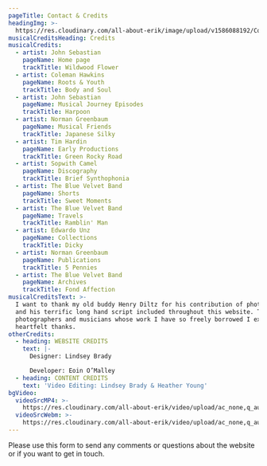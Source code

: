 ```yaml
---
pageTitle: Contact & Credits
headingImg: >-
  https://res.cloudinary.com/all-about-erik/image/upload/v1586088192/Contact/contact-and-credits_lgaabq.png
musicalCreditsHeading: Credits
musicalCredits:
  - artist: John Sebastian
    pageName: Home page
    trackTitle: Wildwood Flower
  - artist: Coleman Hawkins
    pageName: Roots & Youth
    trackTitle: Body and Soul
  - artist: John Sebastian
    pageName: Musical Journey Episodes
    trackTitle: Harpoon
  - artist: Norman Greenbaum
    pageName: Musical Friends
    trackTitle: Japanese Silky
  - artist: Tim Hardin
    pageName: Early Productions
    trackTitle: Green Rocky Road
  - artist: Sopwith Camel
    pageName: Discography
    trackTitle: Brief Synthophonia
  - artist: The Blue Velvet Band
    pageName: Shorts
    trackTitle: Sweet Moments
  - artist: The Blue Velvet Band
    pageName: Travels
    trackTitle: Ramblin' Man
  - artist: Edwardo Unz
    pageName: Collections
    trackTitle: Dicky
  - artist: Norman Greenbaum
    pageName: Publications
    trackTitle: 5 Pennies
  - artist: The Blue Velvet Band
    pageName: Archives
    trackTitle: Fond Affection
musicalCreditsText: >-
  I want to thank my old buddy Henry Diltz for his contribution of photographs
  and his terrific long hand script included throughout this website. To all the
  photographers and musicians whose work I have so freely borrowed I extend my
  heartfelt thanks.
otherCredits:
  - heading: WEBSITE CREDITS
    text: |-
      Designer: Lindsey Brady

      Developer: Eoin O’Malley
  - heading: CONTENT CREDITS
    text: 'Video Editing: Lindsey Brady & Heather Young'
bgVideo:
  videoSrcMP4: >-
    https://res.cloudinary.com/all-about-erik/video/upload/ac_none,q_auto:eco/v1586215216/Contact/water-3-reduced_xkjjmi.mp4
  videoSrcWebm: >-
    https://res.cloudinary.com/all-about-erik/video/upload/ac_none,q_auto:eco/v1586215501/Contact/water-3-reduced_mua9el.webm
---
```

Please use this form to send any comments or questions about the website or if you want to get in touch.
